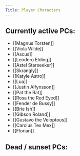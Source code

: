 ```yaml
---
Title: Player Characters
---
```


## Currently active PCs:
 * [[Magnus Torsten]]
 * [[Viola Wilde]]
 * [[Ascus]]
 * [[Leodero Elding]]
 * [[Astel Starseeker]]
 * [[Skrangly]]
 * [[Katyle Astro]]
 * [[Lua]]
 * [[Justin Alfynsson]]
 * [[Pat the Rat]]
 * [[Rosa the Red Eyed]]
 * [[Fender de Bussy]]
 * [[Brie Ish]]
 * [[Gibson Roland]]
 * [[Gustavo the Veloptous]]
 * [[Carolus Tex Mex]]
 * [[Florian]]
 
## Dead / sunset PCs:

